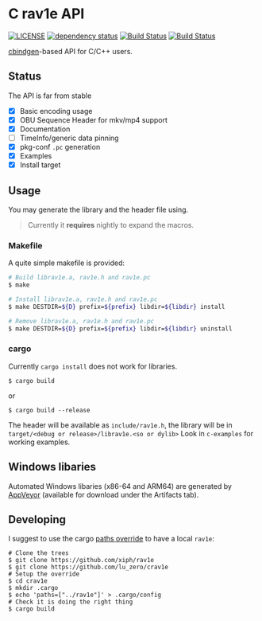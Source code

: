 # C rav1e API

[![LICENSE](https://img.shields.io/badge/license-BSD2-blue.svg)](LICENSE)
[![dependency status](https://deps.rs/repo/github/lu-zero/crav1e/status.svg)](https://deps.rs/repo/github/lu-zero/crav1e)
[![Build Status](https://travis-ci.org/lu-zero/crav1e.svg?branch=master)](https://travis-ci.org/lu-zero/crav1e)
[![Build Status](https://ci.appveyor.com/api/projects/status/github/lu-zero/crav1e?branch=master&svg=true)](https://ci.appveyor.com/project/lu-zero/crav1e)

[cbindgen](https://github.com/eqrion/cbindgen)-based API for C/C++ users.

## Status

The API is far from stable

- [x] Basic encoding usage
- [x] OBU Sequence Header for mkv/mp4 support
- [x] Documentation
- [ ] TimeInfo/generic data pinning
- [x] pkg-conf `.pc` generation
- [x] Examples
- [x] Install target

## Usage
You may generate the library and the header file using.

> Currently it **requires** nightly to expand the macros.

### Makefile
A quite simple makefile is provided:

``` sh
# Build librav1e.a, rav1e.h and rav1e.pc
$ make
```

``` sh
# Install librav1e.a, rav1e.h and rav1e.pc
$ make DESTDIR=${D} prefix=${prefix} libdir=${libdir} install
```

``` sh
# Remove librav1e.a, rav1e.h and rav1e.pc
$ make DESTDIR=${D} prefix=${prefix} libdir=${libdir} uninstall
```

### cargo
Currently `cargo install` does not work for libraries.

```
$ cargo build
```
or
```
$ cargo build --release
```

The header will be available as `include/rav1e.h`, the library will be in `target/<debug or release>/librav1e.<so or dylib>`
Look in `c-examples` for working examples.

## Windows libaries
Automated Windows libaries (x86-64 and ARM64) are generated by [AppVeyor](https://ci.appveyor.com/project/lu-zero/crav1e) (available for download under the Artifacts tab).

## Developing
I suggest to use the cargo [paths override](https://doc.rust-lang.org/cargo/reference/config.html) to have a local `rav1e`:

```
# Clone the trees
$ git clone https://github.com/xiph/rav1e
$ git clone https://github.com/lu_zero/crav1e
# Setup the override
$ cd crav1e
$ mkdir .cargo
$ echo 'paths=["../rav1e"]' > .cargo/config
# Check it is doing the right thing
$ cargo build
```

